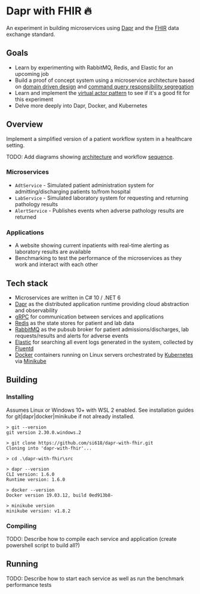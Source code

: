# Dapr with FHIR 🔥

An experiment in building microservices using [Dapr](dapr.io) and the [FHIR](https://hl7.org/fhir/) data exchange standard.

## Goals

- Learn by experimenting with RabbitMQ, Redis, and Elastic for an upcoming job
- Build a proof of concept system using a microservice architecture based on [domain driven design](https://docs.microsoft.com/en-us/dotnet/architecture/microservices/microservice-ddd-cqrs-patterns/ddd-oriented-microservice) and [command query responsibility segregation](https://docs.microsoft.com/en-us/dotnet/architecture/microservices/microservice-ddd-cqrs-patterns/apply-simplified-microservice-cqrs-ddd-patterns)
- Learn and implement the [virtual actor pattern](https://docs.microsoft.com/en-us/dotnet/architecture/dapr-for-net-developers/actors) to see if it's a good fit for this experiment
- Delve more deeply into Dapr, Docker, and Kubernetes

## Overview

Implement a simplified version of a patient workflow system in a healthcare setting.

TODO: Add diagrams showing [architecture](https://docs.microsoft.com/en-us/dotnet/architecture/dapr-for-net-developers/media/the-world-is-distributed/distributed-design.png) and workflow [sequence](https://docs.microsoft.com/en-us/dotnet/architecture/dapr-for-net-developers/media/sample-application/sequence.png).

### Microservices

- `AdtService` - Simulated patient administration system for admitting/discharging patients to/from hospital
- `LabService` - Simulated laboratory system for requesting and returning pathology results
- `AlertService` - Publishes events when adverse pathology results are returned

### Applications

- A website showing current inpatients with real-time alerting as laboratory results are available
- Benchmarking to test the performance of the microservices as they work and interact with each other

## Tech stack
- Microservices are written in C# 10 / .NET 6
- [Dapr](https://docs.dapr.io/concepts/overview/) as the distributed application runtime providing cloud abstraction and observability
- [gRPC](https://docs.dapr.io/operations/configuration/grpc/) for communication between services and applications
- [Redis](https://docs.dapr.io/reference/components-reference/supported-state-stores/setup-redis/) as the state stores for patient and lab data
- [RabbitMQ](https://docs.dapr.io/reference/components-reference/supported-pubsub/setup-rabbitmq/) as the pubsub broker for patient admissions/discharges, lab requests/results and alerts for adverse events
- [Elastic](https://docs.dapr.io/operations/monitoring/logging/fluentd/) for searching all event logs generated in the system, collected by [Fluentd](https://www.fluentd.org/)
- [Docker](https://docs.dapr.io/operations/hosting/self-hosted/self-hosted-with-docker/) containers running on Linux servers orchestrated by [Kubernetes](https://docs.dapr.io/operations/hosting/kubernetes/kubernetes-overview/) via [Minikube](https://docs.dapr.io/operations/hosting/kubernetes/cluster/setup-minikube/)

## Building

### Installing

Assumes Linux or Windows 10+ with WSL 2 enabled. See installation guides for git|dapr|docker|minikube if not already installed.

```shell
> git --version
git version 2.30.0.windows.2

> git clone https://github.com/si618/dapr-with-fhir.git
Cloning into 'dapr-with-fhir'...

> cd .\dapr-with-fhir\src

> dapr --version
CLI version: 1.6.0
Runtime version: 1.6.0

> docker --version
Docker version 19.03.12, build 0ed913b8-

> minikube version
minikube version: v1.8.2
```

### Compiling

TODO: Describe how to compile each service and application (create powershell script to build all?)


## Running

TODO: Describe how to start each service as well as run the benchmark performance tests

